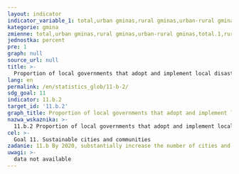 ```yaml
---
layout: indicator
indicator_variable_1: total,urban gminas,rural gminas,urban-rural gminas,total.1,rural gminas.1,rural gminas.2,urbal-rural gminas
kategorie: gmina
zmienne: total,urban gminas,rural gminas,urban-rural gminas,total.1,rural gminas.1,rural gminas.2,urbal-rural gminas
jednostka: percent
pre: 1
graph: null
source_url: null
title: >-
  Proportion of local governments that adopt and implement local disaster risk reduction strategies in line with national disaster risk reduction strategies
lang: en
permalink: /en/statistics_glob/11-b-2/
sdg_goal: 11
indicator: 11.b.2
target_id: '11.b.2'
graph_title: Proportion of local governments that adopt and implement local disaster risk reduction strategies in line with national disaster risk reduction strategies
nazwa_wskaznika: >-
  11.b.2 Proportion of local governments that adopt and implement local disaster risk reduction strategies in line with national disaster risk reduction strategies
cel: >-
  Goal 11. Sustainable cities and communities
zadanie: 11.b By 2020, substantially increase the number of cities and human settlements adopting and implementing integrated policies and plans towards inclusion, resource efficiency, mitigation and adaptation to climate change, resilience to disasters, and develop and implement, in line with the Sendai Framework for Disaster Risk Reduction 2015–2030, holistic disaster risk management at all levels
uwagi: >-
  data not available
---
```

